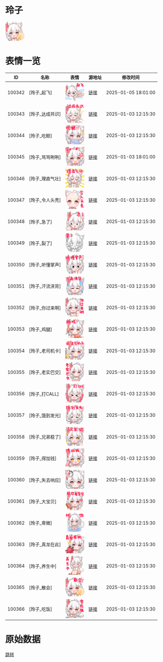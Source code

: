 # 玲子

<img src="./cover.png" height="60" alt="cover" />

# 表情一览

|ID|名称|表情|源地址|修改时间|
|----|----|----|----|----|
|100342|[玲子_起飞]|<img src="./pic/100342_%5B玲子_起飞%5D.png" height="60" alt="起飞"/>|[链接](https://i0.hdslb.com/bfs/garb/b90aa0750fe4b35525206ccade0a6134ba5726b1.png)|2025-01-05 18:01:00|
|100343|[玲子_达成共识]|<img src="./pic/100343_%5B玲子_达成共识%5D.png" height="60" alt="达成共识"/>|[链接](https://i0.hdslb.com/bfs/garb/6726b1558503ce063ffb6fbfc1057e64469c0c0c.png)|2025-01-03 12:15:30|
|100344|[玲子_吃鲸]|<img src="./pic/100344_%5B玲子_吃鲸%5D.png" height="60" alt="吃鲸"/>|[链接](https://i0.hdslb.com/bfs/garb/1c4c3d863ec326ebc9e93d74b0fc19f8bc217cad.png)|2025-01-03 12:15:30|
|100345|[玲子_骂骂咧咧]|<img src="./pic/100345_%5B玲子_骂骂咧咧%5D.png" height="60" alt="骂骂咧咧"/>|[链接](https://i0.hdslb.com/bfs/garb/e904e44d5986ea983e39a652b7782dfcfef59965.png)|2025-01-03 18:01:00|
|100346|[玲子_理直气壮]|<img src="./pic/100346_%5B玲子_理直气壮%5D.png" height="60" alt="理直气壮"/>|[链接](https://i0.hdslb.com/bfs/garb/77a45205d906eaa6cd7e59ac15096cbdc880df33.png)|2025-01-03 12:15:30|
|100347|[玲子_令人头秃]|<img src="./pic/100347_%5B玲子_令人头秃%5D.png" height="60" alt="令人头秃"/>|[链接](https://i0.hdslb.com/bfs/garb/0fa6680cd79fdb247ae0456d2e724f948c11d336.png)|2025-01-03 12:15:30|
|100348|[玲子_急了]|<img src="./pic/100348_%5B玲子_急了%5D.png" height="60" alt="急了"/>|[链接](https://i0.hdslb.com/bfs/garb/848c355b525418f1b2194e0f6840d0b2ea16da77.png)|2025-01-03 12:15:30|
|100349|[玲子_裂了]|<img src="./pic/100349_%5B玲子_裂了%5D.png" height="60" alt="裂了"/>|[链接](https://i0.hdslb.com/bfs/garb/f8ce5b5a8e07e0e859be2e551068421b8eecda6c.png)|2025-01-03 12:15:30|
|100350|[玲子_听懂掌声]|<img src="./pic/100350_%5B玲子_听懂掌声%5D.png" height="60" alt="听懂掌声"/>|[链接](https://i0.hdslb.com/bfs/garb/d9160ffe1e12ab17d97f5a1fd66bd807ea823cf1.png)|2025-01-03 12:15:30|
|100351|[玲子_汗流浃背]|<img src="./pic/100351_%5B玲子_汗流浃背%5D.png" height="60" alt="汗流浃背"/>|[链接](https://i0.hdslb.com/bfs/garb/d0aa53cd643d3afdf54c3fc05f3c396cb87ac310.png)|2025-01-03 12:15:30|
|100352|[玲子_你过来啊]|<img src="./pic/100352_%5B玲子_你过来啊%5D.png" height="60" alt="你过来啊"/>|[链接](https://i0.hdslb.com/bfs/garb/c5b919e5596b106d19211c3d0228380ee2e13e81.png)|2025-01-03 12:15:30|
|100353|[玲子_鸡腿]|<img src="./pic/100353_%5B玲子_鸡腿%5D.png" height="60" alt="鸡腿"/>|[链接](https://i0.hdslb.com/bfs/garb/ef35d7b0c7bf13a1800608fb32d83c412cc94c09.png)|2025-01-03 12:15:30|
|100354|[玲子_老司机卡]|<img src="./pic/100354_%5B玲子_老司机卡%5D.png" height="60" alt="老司机卡"/>|[链接](https://i0.hdslb.com/bfs/garb/19a013ba8f5e9d02d9ebfa9c3caca306dbded75b.png)|2025-01-03 12:15:30|
|100355|[玲子_老实巴交]|<img src="./pic/100355_%5B玲子_老实巴交%5D.png" height="60" alt="老实巴交"/>|[链接](https://i0.hdslb.com/bfs/garb/83482ece34698bbc778e831f6aaeff7e8fcf40ef.png)|2025-01-03 12:15:30|
|100356|[玲子_打CALL]|<img src="./pic/100356_%5B玲子_打CALL%5D.png" height="60" alt="打CALL"/>|[链接](https://i0.hdslb.com/bfs/garb/271e6af0eff70cd574f716ca384bb02f0e1bddf1.png)|2025-01-03 12:15:30|
|100357|[玲子_饿到发光]|<img src="./pic/100357_%5B玲子_饿到发光%5D.png" height="60" alt="饿到发光"/>|[链接](https://i0.hdslb.com/bfs/garb/a8dd6f10223878b89342e3487ff9f9558b6c47b1.png)|2025-01-03 12:15:30|
|100358|[玲子_兄弟稳了]|<img src="./pic/100358_%5B玲子_兄弟稳了%5D.png" height="60" alt="兄弟稳了"/>|[链接](https://i0.hdslb.com/bfs/garb/46d73f6347b78d0f9968f8b82ac94d2db9951a25.png)|2025-01-03 12:15:30|
|100359|[玲子_得加钱]|<img src="./pic/100359_%5B玲子_得加钱%5D.png" height="60" alt="得加钱"/>|[链接](https://i0.hdslb.com/bfs/garb/d40b985bb2429fce959a52437333d006d0f46ba4.png)|2025-01-03 12:15:30|
|100360|[玲子_失去响应]|<img src="./pic/100360_%5B玲子_失去响应%5D.png" height="60" alt="失去响应"/>|[链接](https://i0.hdslb.com/bfs/garb/9eba9911d7f8386f8a8b86156a806bf3bb2cbab7.png)|2025-01-03 12:15:30|
|100361|[玲子_大宝贝]|<img src="./pic/100361_%5B玲子_大宝贝%5D.png" height="60" alt="大宝贝"/>|[链接](https://i0.hdslb.com/bfs/garb/a86738b6d4cf1674f9dc9c0eedc311514256814d.png)|2025-01-03 12:15:30|
|100362|[玲子_卑微]|<img src="./pic/100362_%5B玲子_卑微%5D.png" height="60" alt="卑微"/>|[链接](https://i0.hdslb.com/bfs/garb/6979ef476d4bc916c174f79e053b0da94dfbca85.png)|2025-01-03 12:15:30|
|100363|[玲子_真龙在此]|<img src="./pic/100363_%5B玲子_真龙在此%5D.png" height="60" alt="真龙在此"/>|[链接](https://i0.hdslb.com/bfs/garb/842d45de4784ceacc813c69949e0afdcb175a6f7.png)|2025-01-03 12:15:30|
|100364|[玲子_养生中]|<img src="./pic/100364_%5B玲子_养生中%5D.png" height="60" alt="养生中"/>|[链接](https://i0.hdslb.com/bfs/garb/f17bfcafb72f93e14e9e3ecbc6afadf57021b5bf.png)|2025-01-03 12:15:30|
|100365|[玲子_散会]|<img src="./pic/100365_%5B玲子_散会%5D.png" height="60" alt="散会"/>|[链接](https://i0.hdslb.com/bfs/garb/9f08b6ffe70f790dca7ecc2cc9835eaf0072153d.png)|2025-01-03 12:15:30|
|100366|[玲子_吃饭]|<img src="./pic/100366_%5B玲子_吃饭%5D.png" height="60" alt="吃饭"/>|[链接](https://i0.hdslb.com/bfs/garb/0f3b45e95c05b26bd0beee654c3f10e4c61452a7.png)|2025-01-03 12:15:30|

# 原始数据

[跳转](./raw.json)

